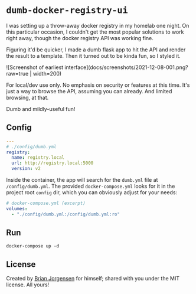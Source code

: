 # `dumb-docker-registry-ui`

I was setting up a throw-away docker registry in my homelab one night. On this particular occasion, I couldn't get the most popular solutions to work right away, though the docker registry API was working fine. 

Figuring it'd be quicker, I made a dumb flask app to hit the API and render the result to a template. Then it turned out to be kinda fun, so I styled it.

![Screenshot of earliest interface](docs/screenshots/2021-12-08-001.png?raw=true | width=200)

For local/dev use only. No emphasis on security or features at this time. It's just a way to browse the API, assuming you can already. And limited browsing, at that.

Dumb and mildly-useful fun!

## Config

```yaml
---
# ./config/dumb.yml
registry:
  name: registry.local
  url: http://registry.local:5000
  version: v2
```

Inside the container, the app will search for the `dumb.yml` file at `/config/dumb.yml`. The provided `docker-compose.yml` looks for it in the project root `config` dir, which you can obviously adjust for your needs: 

```yaml
# docker-compose.yml (excerpt)
volumes:
  - "./config/dumb.yml:/config/dumb.yml:ro"
```

## Run

```shell
docker-compose up -d
```

## License

Created by [Brian Jorgensen](https://github.com/b33j0r) for himself; shared with you under the MIT license. All yours!
